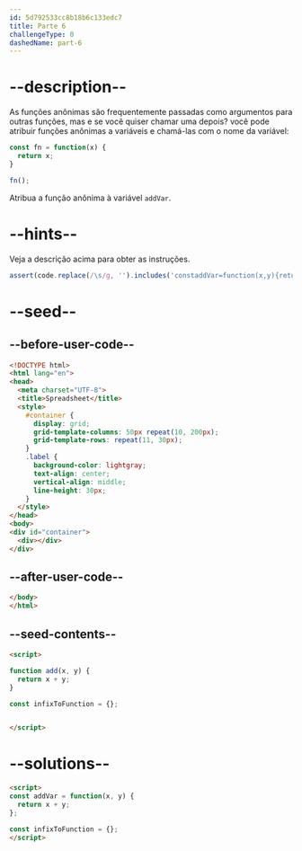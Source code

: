 ```yaml
---
id: 5d792533cc8b18b6c133edc7
title: Parte 6
challengeType: 0
dashedName: part-6
---
```


# --description--

As funções anônimas são frequentemente passadas como argumentos para outras funções, mas e se você quiser chamar uma depois? você pode atribuir funções anônimas a variáveis e chamá-las com o nome da variável:

```js
const fn = function(x) {
  return x;
}

fn();
```

Atribua a função anônima à variável `addVar`.

# --hints--

Veja a descrição acima para obter as instruções.

```js
assert(code.replace(/\s/g, '').includes('constaddVar=function(x,y){returnx+y'));
```

# --seed--

## --before-user-code--

```html
<!DOCTYPE html>
<html lang="en">
<head>
  <meta charset="UTF-8">
  <title>Spreadsheet</title>
  <style>
    #container {
      display: grid;
      grid-template-columns: 50px repeat(10, 200px);
      grid-template-rows: repeat(11, 30px);
    }
    .label {
      background-color: lightgray;
      text-align: center;
      vertical-align: middle;
      line-height: 30px;
    }
  </style>
</head>
<body>
<div id="container">
  <div></div>
</div>
```

## --after-user-code--

```html
</body>
</html>
```

## --seed-contents--

```html
<script>

function add(x, y) {
  return x + y;
}

const infixToFunction = {};


</script>
```

# --solutions--

```html
<script>
const addVar = function(x, y) {
  return x + y;
};

const infixToFunction = {};
</script>
```
